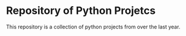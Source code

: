 # Repository of Python Projetcs
 This repository is a collection of python projects from over the last year.
